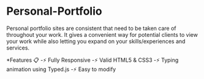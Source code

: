 # Personal-Portfolio

Personal portfolio sites are consistent that need to be taken care of throughout your work. It gives a convenient way for potential clients to view your work while also letting you expand on your skills/experiences and services. 

*Features 📋
-⚡️ Fully Responsive
-⚡️ Valid HTML5 & CSS3
-⚡️ Typing animation using Typed.js
-⚡️ Easy to modify
